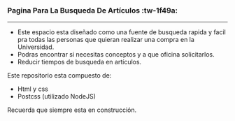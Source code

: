 ### Pagina Para La Busqueda De Artículos :tw-1f49a:
------------

- Este espacio esta diseñado como una fuente de busqueda rapida y facil pra todas las personas que quieran realizar una compra en la Universidad.
- Podras encontrar si necesitas conceptos y a que oficina solicitarlos.
- Reducir tiempos de busqueda en artículos.

Este repositorio esta compuesto de:
 - Html y css
 - Postcss (utilizado NodeJS)

Recuerda que siempre esta en construcción.
